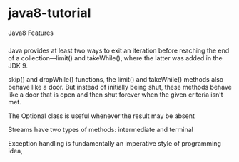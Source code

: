 # java8-tutorial
Java8 Features



##### 

Java provides at least two ways to exit an iteration before reaching the end of a collection—limit() 
and takeWhile(), where the latter was added in the JDK 9.


skip() and dropWhile() functions, the limit() and takeWhile() methods also behave like a door. But instead of initially being shut, these methods behave like a door that is open and then shut forever when the given criteria isn’t met.

The Optional class is useful whenever the result may be absent

Streams have two types of methods: intermediate and terminal


Exception handling is fundamentally an imperative style of programming idea, 

